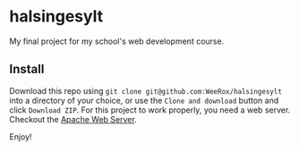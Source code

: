 # halsingesylt
My final project for my school's web development course. 

## Install
Download this repo using `git clone git@github.com:WeeRox/halsingesylt` into a directory of your choice, or use the `Clone and download` button and click `Download ZIP`. 
For this project to work properly, you need a web server. Checkout the [Apache Web Server](http://httpd.apache.org/). 

Enjoy!
